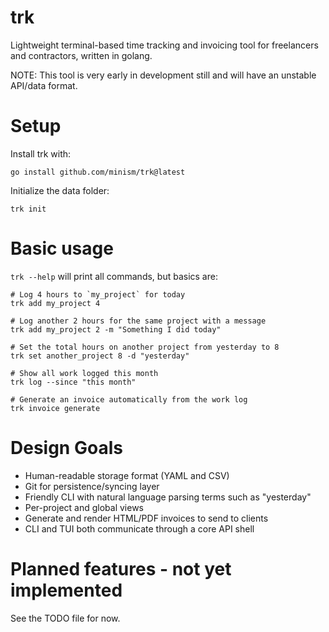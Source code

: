 # trk

Lightweight terminal-based time tracking and invoicing tool for freelancers and contractors, written in golang.

NOTE: This tool is very early in development still and will have an unstable API/data format.

# Setup

Install trk with:

    go install github.com/minism/trk@latest

Initialize the data folder:

    trk init

# Basic usage

`trk --help` will print all commands, but basics are:

    # Log 4 hours to `my_project` for today
    trk add my_project 4

    # Log another 2 hours for the same project with a message
    trk add my_project 2 -m "Something I did today"

    # Set the total hours on another project from yesterday to 8
    trk set another_project 8 -d "yesterday"

    # Show all work logged this month
    trk log --since "this month"

    # Generate an invoice automatically from the work log
    trk invoice generate

# Design Goals

- Human-readable storage format (YAML and CSV)
- Git for persistence/syncing layer
- Friendly CLI with natural language parsing terms such as "yesterday"
- Per-project and global views
- Generate and render HTML/PDF invoices to send to clients
- CLI and TUI both communicate through a core API shell

# Planned features - not yet implemented

See the TODO file for now.
